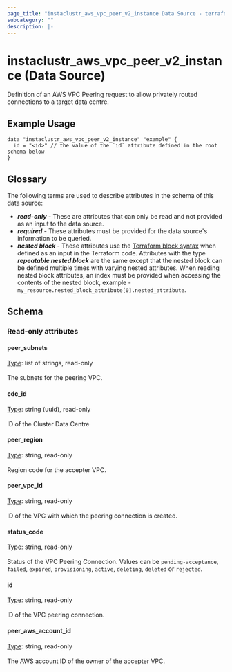 ```yaml
---
page_title: "instaclustr_aws_vpc_peer_v2_instance Data Source - terraform-provider-instaclustr"
subcategory: ""
description: |-
---
```


# instaclustr_aws_vpc_peer_v2_instance (Data Source)
Definition of an AWS VPC Peering request to allow privately routed connections to a target data centre.
## Example Usage
```
data "instaclustr_aws_vpc_peer_v2_instance" "example" { 
  id = "<id>" // the value of the `id` attribute defined in the root schema below
}
```
## Glossary
The following terms are used to describe attributes in the schema of this data source:
- **_read-only_** - These are attributes that can only be read and not provided as an input to the data source.
- **_required_** - These attributes must be provided for the data source's information to be queried.
- **_nested block_** - These attributes use the [Terraform block syntax](https://www.terraform.io/language/attr-as-blocks) when defined as an input in the Terraform code. Attributes with the type **_repeatable nested block_** are the same except that the nested block can be defined multiple times with varying nested attributes. When reading nested block attributes, an index must be provided when accessing the contents of the nested block, example - `my_resource.nested_block_attribute[0].nested_attribute`.
## Schema
### Read-only attributes
#### peer_subnets
<ins>Type</ins>: list of strings, read-only<br>
<br>The subnets for the peering VPC.
#### cdc_id
<ins>Type</ins>: string (uuid), read-only<br>
<br>ID of the Cluster Data Centre
#### peer_region
<ins>Type</ins>: string, read-only<br>
<br>Region code for the accepter VPC.
#### peer_vpc_id
<ins>Type</ins>: string, read-only<br>
<br>ID of the VPC with which the peering connection is created.
#### status_code
<ins>Type</ins>: string, read-only<br>
<br>Status of the VPC Peering Connection. Values can be `pending-acceptance`, `failed`, `expired`, `provisioning`, `active`, `deleting`, `deleted` or `rejected`.
#### id
<ins>Type</ins>: string, read-only<br>
<br>ID of the VPC peering connection.
#### peer_aws_account_id
<ins>Type</ins>: string, read-only<br>
<br>The AWS account ID of the owner of the accepter VPC.

